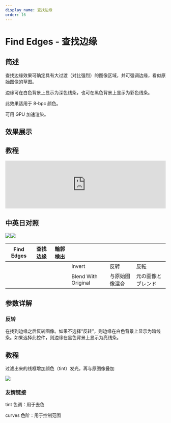 ```yaml
---
display_name: 查找边缘
order: 16
---
```


# Find Edges - 查找边缘

## 简述

查找边缘效果可确定具有大过渡（对比强烈）的图像区域，并可强调边缘，看似原始图像的草图。

边缘可在白色背景上显示为深色线条，也可在黑色背景上显示为彩色线条。

此效果适用于 8-bpc 颜色。

可用 GPU 加速渲染。

## 效果展示

## 教程

<iframe src="https://player.bilibili.com/player.html?bvid=BV1e34y1X7Vj&page=89&high_quality=1" width="100%" allowfullscreen="allowfullscreen" frameborder="0"></iframe>

## 中英日对照

![](https://mir.yuelili.com/user/AE/effects/AE-Effects-Stylize-Find_Edges.png)![](https://mir.yuelili.com/user/AE/effects/AE-Effects-Stylize-Find_Edges_cn.png)

| Find Edges | 查找边缘 | 輪郭検出 |                     |                |                    |
| ---------- | -------- | -------- | ------------------- | -------------- | ------------------ |
|            |          |          | Invert              | 反转           | 反転               |
|            |          |          | Blend With Original | 与原始图像混合 | 元の画像とブレンド |

## 参数详解

### 反转

在找到边缘之后反转图像。如果不选择“反转”，则边缘在白色背景上显示为暗线条。如果选择此控件，则边缘在黑色背景上显示为亮线条。

## 教程

过滤出来的线框增加颜色（tint）发光，再与原图像叠加

![](https://cdn.yuelili.com/20220102002016.png)

### 友情链接

tint 色调：用于去色

curves 色阶：用于控制范围
